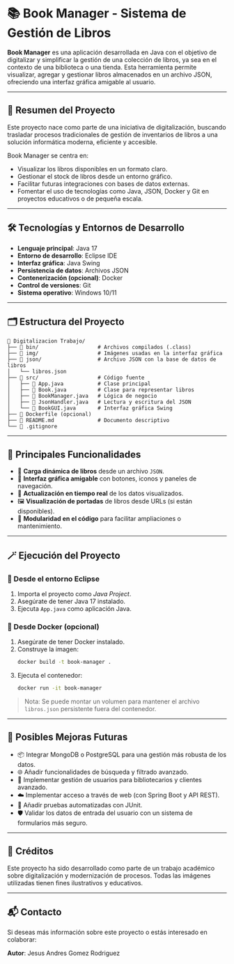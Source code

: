 
# 📚 Book Manager - Sistema de Gestión de Libros

**Book Manager** es una aplicación desarrollada en Java con el objetivo de digitalizar y simplificar la gestión de una colección de libros, ya sea en el contexto de una biblioteca o una tienda. Esta herramienta permite visualizar, agregar y gestionar libros almacenados en un archivo JSON, ofreciendo una interfaz gráfica amigable al usuario.

---

## 🧩 Resumen del Proyecto

Este proyecto nace como parte de una iniciativa de digitalización, buscando trasladar procesos tradicionales de gestión de inventarios de libros a una solución informática moderna, eficiente y accesible.

Book Manager se centra en:
- Visualizar los libros disponibles en un formato claro.
- Gestionar el stock de libros desde un entorno gráfico.
- Facilitar futuras integraciones con bases de datos externas.
- Fomentar el uso de tecnologías como Java, JSON, Docker y Git en proyectos educativos o de pequeña escala.

---

## 🛠️ Tecnologías y Entornos de Desarrollo

- **Lenguaje principal**: Java 17
- **Entorno de desarrollo**: Eclipse IDE
- **Interfaz gráfica**: Java Swing
- **Persistencia de datos**: Archivos JSON
- **Contenerización (opcional)**: Docker
- **Control de versiones**: Git
- **Sistema operativo**: Windows 10/11

---

## 🗂️ Estructura del Proyecto

```plaintext
📁 Digitalizacion Trabajo/
├── 📁 bin/                   # Archivos compilados (.class)
├── 📁 img/                   # Imágenes usadas en la interfaz gráfica
├── 📁 json/                  # Archivo JSON con la base de datos de libros
│   └── libros.json
├── 📁 src/                   # Código fuente
│   ├── 📄 App.java           # Clase principal
│   ├── 📄 Book.java          # Clase para representar libros
│   ├── 📄 BookManager.java   # Lógica de negocio
│   ├── 📄 JsonHandler.java   # Lectura y escritura del JSON
│   └── 📄 BookGUI.java       # Interfaz gráfica Swing
├── 📄 Dockerfile (opcional)
├── 📄 README.md              # Documento descriptivo
└── 📄 .gitignore
```

---

## 🧠 Principales Funcionalidades

- 📄 **Carga dinámica de libros** desde un archivo `JSON`.
- 🧭 **Interfaz gráfica amigable** con botones, iconos y paneles de navegación.
- 🔄 **Actualización en tiempo real** de los datos visualizados.
- 🖼️ **Visualización de portadas** de libros desde URLs (si están disponibles).
- 🔧 **Modularidad en el código** para facilitar ampliaciones o mantenimiento.

---

## 🪄 Ejecución del Proyecto

### 🔹 Desde el entorno Eclipse

1. Importa el proyecto como *Java Project*.
2. Asegúrate de tener Java 17 instalado.
3. Ejecuta `App.java` como aplicación Java.

### 🔹 Desde Docker (opcional)

1. Asegúrate de tener Docker instalado.
2. Construye la imagen:
   ```bash
   docker build -t book-manager .
   ```
3. Ejecuta el contenedor:
   ```bash
   docker run -it book-manager
   ```

> Nota: Se puede montar un volumen para mantener el archivo `libros.json` persistente fuera del contenedor.

---

## 🚀 Posibles Mejoras Futuras

- 📦 Integrar MongoDB o PostgreSQL para una gestión más robusta de los datos.
- 🌐 Añadir funcionalidades de búsqueda y filtrado avanzado.
- 👥 Implementar gestión de usuarios para bibliotecarios y clientes avanzado.
- ☁️ Implementar acceso a través de web (con Spring Boot y API REST).
- 🧪 Añadir pruebas automatizadas con JUnit.
- 🛡️ Validar los datos de entrada del usuario con un sistema de formularios más seguro.

---

## 🧾 Créditos

Este proyecto ha sido desarrollado como parte de un trabajo académico sobre digitalización y modernización de procesos. Todas las imágenes utilizadas tienen fines ilustrativos y educativos.

---

## 📬 Contacto

Si deseas más información sobre este proyecto o estás interesado en colaborar:

**Autor**: Jesus Andres Gomez Rodriguez    
